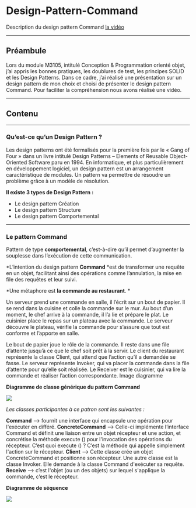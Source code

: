 # Design-Pattern-Command

Description du design pattern Command
[la vidéo](https://youtu.be/z6NOc4TXZDo)

***
## Préambule 

Lors du module M3105, intitulé Conception & Programmation orienté objet, j’ai appris les bonnes pratiques, les doublures de test, les principes SOLID et les Design Patterns. Dans ce cadre, j’ai réalisé une présentation sur un design pattern de mon choix et choisi de présenter le design pattern Command. Pour faciliter la compréhension nous avons réalisé une vidéo. 

***
## Contenu

***

### Qu’est-ce qu’un Design Pattern ? 

Les design patterns ont été formalisés pour la première fois par le « Gang of Four » dans un livre intitulé Design Patterns – Elements of Reusable Object-Oriented Software paru en 1994.
En informatique, et plus particulièrement en développement logiciel, un design pattern est un arrangement caractéristique de modules. Un pattern va permettre de résoudre un problème grâce à un modèle de résolution. 

**Il existe 3 types de Design Pattern :** 
-	Le design pattern Création
-	Le design pattern Structure
-	Le design pattern Comportemental

***

### Le pattern Command 

Pattern de type **comportemental**, c’est-à-dire qu’il permet d’augmenter la souplesse dans l’exécution de cette communication.

*L’intention du design pattern **Command** *est de transformer une requête en un objet, facilitant ainsi des opérations comme l’annulation, la mise en file des requêtes et leur suivi.


*Une métaphore est **la commande au restaurant**. *

Un serveur prend une commande en salle, il l’écrit sur un bout de papier. Il se rend dans la cuisine et colle la commande sur le mur. Au bout d’un moment, le chef arrive à la commande, il l’a lie et prépare le plat. Le cuisinier place le repas sur un plateau avec la commande. Le serveur découvre le plateau, vérifie la commande pour s’assure que tout est conforme et l’apporte en salle.

Le bout de papier joue le rôle de la commande. Il reste dans une file d’attente jusqu’à ce que le chef soit prêt à la servir. Le client du restaurant représente la classe Client, qui attend que l’action qu’il a demandée se fasse. Le serveur représente Invoker, qui va placer la commande dans la file d’attente pour qu’elle soit réalisée. Le Receiver est le cuisinier, qui va lire la commande et réaliser l’action correspondante.
Image diagramme

**Diagramme de classe générique du pattern Command**
 
 <img src="https://github.com/manon-deleest/Vrac/blob/master/DesignCommand_UML.png">

*Les classes participantes à ce patron sont les suivantes :*

**Command** --> fournit une interface qui encapsule une opération pour l'exécuter en différé.
**ConcreteCommand** --> Celle-ci implémente l’interface Command et définit une liaison entre un objet récepteur et une action, et concrétise la méthode execute () pour l'invocation des opérations du récepteur. C’est quoi execute () ? C’est la méthode qui appelle simplement l'action sur le récepteur. 
**Client** --> Cette classe crée un objet ConcreteCommand et positionne son récepteur.
Une autre classe est la classe Invoker. Elle demande à la classe Command d'exécuter sa requête.
**Receive** --> c’est l'objet (ou un des objets) sur lequel s'applique la commande, c’est le récepteur.

**Diagramme de séquence**

<img src="https://github.com/manon-deleest/Vrac/blob/master/Capture.PNG">








